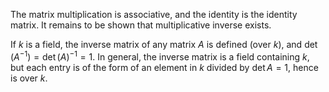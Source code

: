 The matrix multiplication is associative, and the identity is the identity matrix. It remains to be shown that multiplicative inverse exists.

If $k$ is a field, the inverse matrix of any matrix $A$ is defined (over $k$), and $\det(A^{-1}) = \det(A)^{-1} = 1$. In general, the inverse matrix is a field containing $k$, but each entry is of the form of an element in $k$ divided by $\det A = 1$, hence is over $k$.
